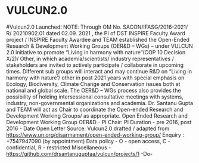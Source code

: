 # VULCUN2.0
#Vulcun2.0 Launched!
NOTE: Through OM No. SACON/IFASG/2016-2021/ R/ 20210902.01 dated 02.09. 2021 , the PI of DST INSPIRE Faculty Award project / INSPIRE Faculty Awardee and TEAM established the Open-Ended Research & Development Working Groups (OER&D – WGs) – under VULCUN 2.0 initiative to promote “Living in harmony with nature”(COP 10 Decision X/2)/ Other, in which  academia/scientists/ industry representatives / stakeholders are invited to actively participate / collaborate in upcoming times. Different sub groups will interact and may continue R&D on “Living in harmony with nature”/ other in post 2021 years with special emphasis on Ecology, Biodiversity, Climate Change and Conservation issues both at national and global scale.
The OER&D – WGs process also provides the possibility of holding intersessional consultative meetings with systems, industry, non-governmental organizations and academia.
Dr. Santanu Gupta and TEAM will act as Chair to coordinate the Open-ended Research and Development Working Groups/ as appropriate.
Open Ended Research and Development Working Group OER&D - PI
Chair: PI
Duration - pre 2016, post 2016 - Date
Open Letter
Source: Vulcun2.0 drafted / adapted from https://www.un.org/disarmament/open-ended-working-group/
Enquiry : +7547947090 (by appointment)
Data policy - O - open access, C - confidential, R - restricted
Miscellaneous - https://github.com/drsantanuguptaa/vulcun/projects/1
-Do-

